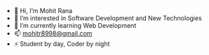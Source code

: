 - 👋 Hi, I’m Mohit Rana
- 👀 I’m interested in Software Development and New Technologies
- 🌱 I’m currently learning Web Development
- 📫 mohitr8998@gmail.com
- ⚡ Student by day, Coder by night
